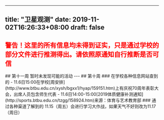  ---
title: "卫星观测"
date: 2019-11-02T16:26:33+08:00
draft: false
---
<h2 style="color:red">警告！这里的所有信息均未得到证实，只是通过学校的部分文件进行推测得出。请依照原通知自行推断是否可信</h2>
## 第十一周
暂时未发现可能的活动
---
## 第十周
### 在学校各种信息网站查到的
- 11.6日15:00在学校[周安排](http://www.btbu.edu.cn/xysh/bgxx1/hyap/159151.htm)上有庆祝70周年表彰大会，出席人员包含师生代表
- 11.6日14:00-15:00[2019体质健康补测通知](http://sports.btbu.edu.cn/tzgg/158924.htm)来源：体育与艺术教育部
### 通过各种渠道了解到的
11.15（周五）会进行学习大作战，如果天气不好则改为11.17（周日）